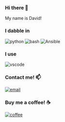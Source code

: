 ### Hi there 👋

My name is David! 

### I dabble in 
![python](https://img.shields.io/badge/-Python-blue?style=flat-square&logo=python&logoColor=white)  ![bash](https://img.shields.io/badge/-Bash-green?style=flat-square&logo=gnu-bash&logoColor=white)  ![Ansible](https://img.shields.io/badge/-ansible-blue?stylflat-square&logo=ansible&logoColor=white)


### I use
![vscode](https://img.shields.io/badge/-VS_Code-blue?style=flat-square&logo=visual-studio-code&logoColor=white) 

### Contact me! 📫   
[![email](https://img.shields.io/badge/email-sopkin.sf%40gmail.com-brightgreen)](mailto:sopkin.sf@gmail.com)

### Buy me a coffee! ☕
[![coffee](https://img.shields.io/badge/buymeacoffee-dsop-black)](https://www.buymeacoffee.com/dsop)
